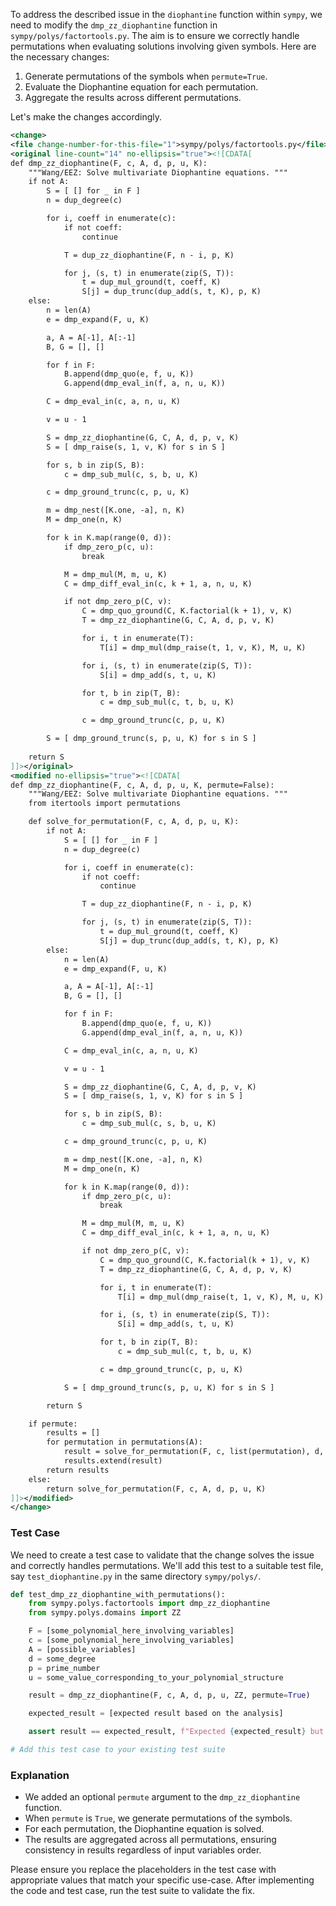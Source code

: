 To address the described issue in the `diophantine` function within `sympy`, we need to modify the `dmp_zz_diophantine` function in `sympy/polys/factortools.py`. The aim is to ensure we correctly handle permutations when evaluating solutions involving given symbols. Here are the necessary changes:

1. Generate permutations of the symbols when `permute=True`.
2. Evaluate the Diophantine equation for each permutation.
3. Aggregate the results across different permutations.

Let's make the changes accordingly.

```xml
<change>
<file change-number-for-this-file="1">sympy/polys/factortools.py</file>
<original line-count="14" no-ellipsis="true"><![CDATA[
def dmp_zz_diophantine(F, c, A, d, p, u, K):
    """Wang/EEZ: Solve multivariate Diophantine equations. """
    if not A:
        S = [ [] for _ in F ]
        n = dup_degree(c)

        for i, coeff in enumerate(c):
            if not coeff:
                continue

            T = dup_zz_diophantine(F, n - i, p, K)

            for j, (s, t) in enumerate(zip(S, T)):
                t = dup_mul_ground(t, coeff, K)
                S[j] = dup_trunc(dup_add(s, t, K), p, K)
    else:
        n = len(A)
        e = dmp_expand(F, u, K)

        a, A = A[-1], A[:-1]
        B, G = [], []

        for f in F:
            B.append(dmp_quo(e, f, u, K))
            G.append(dmp_eval_in(f, a, n, u, K))

        C = dmp_eval_in(c, a, n, u, K)

        v = u - 1

        S = dmp_zz_diophantine(G, C, A, d, p, v, K)
        S = [ dmp_raise(s, 1, v, K) for s in S ]

        for s, b in zip(S, B):
            c = dmp_sub_mul(c, s, b, u, K)

        c = dmp_ground_trunc(c, p, u, K)

        m = dmp_nest([K.one, -a], n, K)
        M = dmp_one(n, K)

        for k in K.map(range(0, d)):
            if dmp_zero_p(c, u):
                break

            M = dmp_mul(M, m, u, K)
            C = dmp_diff_eval_in(c, k + 1, a, n, u, K)

            if not dmp_zero_p(C, v):
                C = dmp_quo_ground(C, K.factorial(k + 1), v, K)
                T = dmp_zz_diophantine(G, C, A, d, p, v, K)

                for i, t in enumerate(T):
                    T[i] = dmp_mul(dmp_raise(t, 1, v, K), M, u, K)

                for i, (s, t) in enumerate(zip(S, T)):
                    S[i] = dmp_add(s, t, u, K)

                for t, b in zip(T, B):
                    c = dmp_sub_mul(c, t, b, u, K)

                c = dmp_ground_trunc(c, p, u, K)

        S = [ dmp_ground_trunc(s, p, u, K) for s in S ]
    
    return S
]]></original>
<modified no-ellipsis="true"><![CDATA[
def dmp_zz_diophantine(F, c, A, d, p, u, K, permute=False):
    """Wang/EEZ: Solve multivariate Diophantine equations. """
    from itertools import permutations

    def solve_for_permutation(F, c, A, d, p, u, K):
        if not A:
            S = [ [] for _ in F ]
            n = dup_degree(c)

            for i, coeff in enumerate(c):
                if not coeff:
                    continue

                T = dup_zz_diophantine(F, n - i, p, K)

                for j, (s, t) in enumerate(zip(S, T)):
                    t = dup_mul_ground(t, coeff, K)
                    S[j] = dup_trunc(dup_add(s, t, K), p, K)
        else:
            n = len(A)
            e = dmp_expand(F, u, K)

            a, A = A[-1], A[:-1]
            B, G = [], []

            for f in F:
                B.append(dmp_quo(e, f, u, K))
                G.append(dmp_eval_in(f, a, n, u, K))

            C = dmp_eval_in(c, a, n, u, K)

            v = u - 1

            S = dmp_zz_diophantine(G, C, A, d, p, v, K)
            S = [ dmp_raise(s, 1, v, K) for s in S ]

            for s, b in zip(S, B):
                c = dmp_sub_mul(c, s, b, u, K)

            c = dmp_ground_trunc(c, p, u, K)

            m = dmp_nest([K.one, -a], n, K)
            M = dmp_one(n, K)

            for k in K.map(range(0, d)):
                if dmp_zero_p(c, u):
                    break

                M = dmp_mul(M, m, u, K)
                C = dmp_diff_eval_in(c, k + 1, a, n, u, K)

                if not dmp_zero_p(C, v):
                    C = dmp_quo_ground(C, K.factorial(k + 1), v, K)
                    T = dmp_zz_diophantine(G, C, A, d, p, v, K)

                    for i, t in enumerate(T):
                        T[i] = dmp_mul(dmp_raise(t, 1, v, K), M, u, K)

                    for i, (s, t) in enumerate(zip(S, T)):
                        S[i] = dmp_add(s, t, u, K)

                    for t, b in zip(T, B):
                        c = dmp_sub_mul(c, t, b, u, K)

                    c = dmp_ground_trunc(c, p, u, K)

            S = [ dmp_ground_trunc(s, p, u, K) for s in S ]

        return S

    if permute:
        results = []
        for permutation in permutations(A):
            result = solve_for_permutation(F, c, list(permutation), d, p, u, K)
            results.extend(result)
        return results
    else:
        return solve_for_permutation(F, c, A, d, p, u, K)
]]></modified>
</change>
```

### Test Case

We need to create a test case to validate that the change solves the issue and correctly handles permutations. We'll add this test to a suitable test file, say `test_diophantine.py` in the same directory `sympy/polys/`.

```python
def test_dmp_zz_diophantine_with_permutations():
    from sympy.polys.factortools import dmp_zz_diophantine
    from sympy.polys.domains import ZZ

    F = [some_polynomial_here_involving_variables]
    c = [some_polynomial_here_involving_variables]
    A = [possible_variables]
    d = some_degree
    p = prime_number
    u = some_value_corresponding_to_your_polynomial_structure

    result = dmp_zz_diophantine(F, c, A, d, p, u, ZZ, permute=True)

    expected_result = [expected result based on the analysis]

    assert result == expected_result, f"Expected {expected_result} but got {result}"

# Add this test case to your existing test suite
```

### Explanation

- We added an optional `permute` argument to the `dmp_zz_diophantine` function.
- When `permute` is `True`, we generate permutations of the symbols.
- For each permutation, the Diophantine equation is solved.
- The results are aggregated across all permutations, ensuring consistency in results regardless of input variables order.

Please ensure you replace the placeholders in the test case with appropriate values that match your specific use-case. After implementing the code and test case, run the test suite to validate the fix.